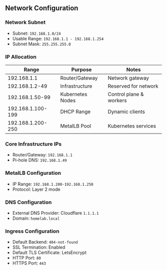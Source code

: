 ## Network Configuration

### Network Subnet
- Subnet: `192.168.1.0/24`
- Usable Range: `192.168.1.1 - 192.168.1.254`
- Subnet Mask: `255.255.255.0`

### IP Allocation
| Range                | Purpose               | Notes                    |
|---------------------|----------------------|--------------------------|
| 192.168.1.1        | Router/Gateway       | Network gateway         |
| 192.168.1.2-49     | Infrastructure       | Reserved for network    |
| 192.168.1.50-99    | Kubernetes Nodes     | Control plane & workers |
| 192.168.1.100-199  | DHCP Range          | Dynamic clients         |
| 192.168.1.200-250  | MetalLB Pool        | Kubernetes services     |

### Core Infrastructure IPs
- Router/Gateway: `192.168.1.1`
- Pi-hole DNS: `192.168.1.49`

### MetalLB Configuration
- IP Range: `192.168.1.200-192.168.1.250`
- Protocol: Layer 2 mode

### DNS Configuration
- External DNS Provider: Cloudflare `1.1.1.1`
- Domain: `homelab.local`

### Ingress Configuration
- Default Backend: `404-not-found`
- SSL Termination: Enabled
- Default TLS Certificate: LetsEncrypt
- HTTP Port: `80`
- HTTPS Port: `443`